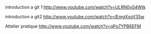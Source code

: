 introduction a git 1
http://www.youtube.com/watch?v=ULRN0vS4Wtk

introduction a git2
http://www.youtube.com/watch?v=IEmgXsoV35w

Attelier pratique
http://www.youtube.com/watch?v=qPo7YPB6EFM
